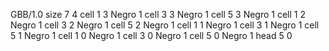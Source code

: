 <gs-board> GBB/1.0
size 7 4
cell 1 3 Negro 1 
cell 3 3 Negro 1 
cell 5 3 Negro 1 
cell 1 2 Negro 1 
cell 3 2 Negro 1 
cell 5 2 Negro 1 
cell 1 1 Negro 1 
cell 3 1 Negro 1 
cell 5 1 Negro 1 
cell 1 0 Negro 1 
cell 3 0 Negro 1 
cell 5 0 Negro 1 
head 5 0
 </gs-board>